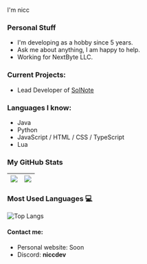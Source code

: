 I'm nicc

### Personal Stuff
- I'm developing as a hobby since 5 years.
- Ask me about anything, I am happy to help.
- Working for NextByte LLC.

### Current Projects:
- Lead Developer of [SolNote](https://solnote.trade/)

### Languages I know:
- Java
- Python
- JavaScript / HTML / CSS / TypeScript
- Lua

### My GitHub Stats
|<img src="https://github-readme-stats.vercel.app/api?username=niccdevs&&show_icons=true&count_private=true&include_all_commits=true"/>|<img src="https://github-readme-streak-stats.herokuapp.com/?user=niccdevs"/>|
|---|---|

### Most Used Languages 💻

![Top Langs](https://github-readme-stats.vercel.app/api/top-langs/?username=niccdevs&langs_count=8)

#### Contact me:

- Personal website: Soon
- Discord: **niccdev**
  
